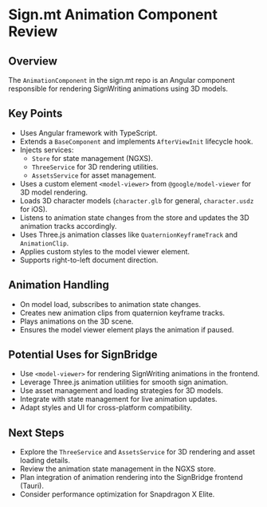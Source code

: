# Sign.mt Animation Component Review

## Overview

The `AnimationComponent` in the sign.mt repo is an Angular component responsible for rendering SignWriting animations using 3D models.

## Key Points

- Uses Angular framework with TypeScript.
- Extends a `BaseComponent` and implements `AfterViewInit` lifecycle hook.
- Injects services:
  - `Store` for state management (NGXS).
  - `ThreeService` for 3D rendering utilities.
  - `AssetsService` for asset management.
- Uses a custom element `<model-viewer>` from `@google/model-viewer` for 3D model rendering.
- Loads 3D character models (`character.glb` for general, `character.usdz` for iOS).
- Listens to animation state changes from the store and updates the 3D animation tracks accordingly.
- Uses Three.js animation classes like `QuaternionKeyframeTrack` and `AnimationClip`.
- Applies custom styles to the model viewer element.
- Supports right-to-left document direction.

## Animation Handling

- On model load, subscribes to animation state changes.
- Creates new animation clips from quaternion keyframe tracks.
- Plays animations on the 3D scene.
- Ensures the model viewer element plays the animation if paused.

## Potential Uses for SignBridge

- Use `<model-viewer>` for rendering SignWriting animations in the frontend.
- Leverage Three.js animation utilities for smooth sign animation.
- Use asset management and loading strategies for 3D models.
- Integrate with state management for live animation updates.
- Adapt styles and UI for cross-platform compatibility.

## Next Steps

- Explore the `ThreeService` and `AssetsService` for 3D rendering and asset loading details.
- Review the animation state management in the NGXS store.
- Plan integration of animation rendering into the SignBridge frontend (Tauri).
- Consider performance optimization for Snapdragon X Elite.

